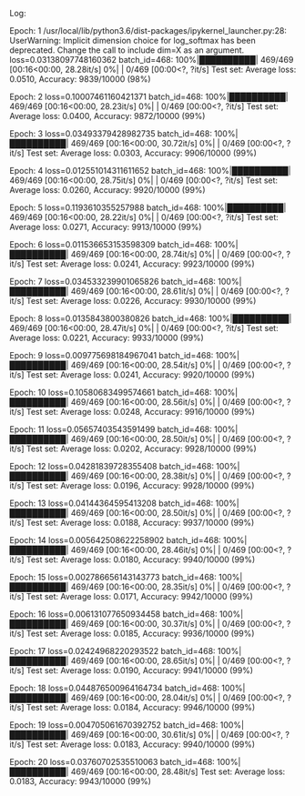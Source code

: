 Log:

Epoch: 1
/usr/local/lib/python3.6/dist-packages/ipykernel_launcher.py:28: UserWarning: Implicit dimension choice for log_softmax has been deprecated. Change the call to include dim=X as an argument.
loss=0.03138097748160362 batch_id=468: 100%|██████████| 469/469 [00:16<00:00, 28.28it/s]
  0%|          | 0/469 [00:00<?, ?it/s]
Test set: Average loss: 0.0510, Accuracy: 9839/10000 (98%)


Epoch: 2
loss=0.10007461160421371 batch_id=468: 100%|██████████| 469/469 [00:16<00:00, 28.23it/s]
  0%|          | 0/469 [00:00<?, ?it/s]
Test set: Average loss: 0.0400, Accuracy: 9872/10000 (99%)


Epoch: 3
loss=0.03493379428982735 batch_id=468: 100%|██████████| 469/469 [00:16<00:00, 30.72it/s]
  0%|          | 0/469 [00:00<?, ?it/s]
Test set: Average loss: 0.0303, Accuracy: 9906/10000 (99%)


Epoch: 4
loss=0.012551014311611652 batch_id=468: 100%|██████████| 469/469 [00:16<00:00, 28.75it/s]
  0%|          | 0/469 [00:00<?, ?it/s]
Test set: Average loss: 0.0260, Accuracy: 9920/10000 (99%)


Epoch: 5
loss=0.1193610355257988 batch_id=468: 100%|██████████| 469/469 [00:16<00:00, 28.22it/s]
  0%|          | 0/469 [00:00<?, ?it/s]
Test set: Average loss: 0.0271, Accuracy: 9913/10000 (99%)


Epoch: 6
loss=0.011536653153598309 batch_id=468: 100%|██████████| 469/469 [00:16<00:00, 28.74it/s]
  0%|          | 0/469 [00:00<?, ?it/s]
Test set: Average loss: 0.0241, Accuracy: 9923/10000 (99%)


Epoch: 7
loss=0.034533239901065826 batch_id=468: 100%|██████████| 469/469 [00:16<00:00, 28.61it/s]
  0%|          | 0/469 [00:00<?, ?it/s]
Test set: Average loss: 0.0226, Accuracy: 9930/10000 (99%)


Epoch: 8
loss=0.0135843800380826 batch_id=468: 100%|██████████| 469/469 [00:16<00:00, 28.47it/s]
  0%|          | 0/469 [00:00<?, ?it/s]
Test set: Average loss: 0.0221, Accuracy: 9933/10000 (99%)


Epoch: 9
loss=0.009775698184967041 batch_id=468: 100%|██████████| 469/469 [00:16<00:00, 28.54it/s]
  0%|          | 0/469 [00:00<?, ?it/s]
Test set: Average loss: 0.0241, Accuracy: 9920/10000 (99%)


Epoch: 10
loss=0.10580683499574661 batch_id=468: 100%|██████████| 469/469 [00:16<00:00, 28.56it/s]
  0%|          | 0/469 [00:00<?, ?it/s]
Test set: Average loss: 0.0248, Accuracy: 9916/10000 (99%)


Epoch: 11
loss=0.05657403543591499 batch_id=468: 100%|██████████| 469/469 [00:16<00:00, 28.50it/s]
  0%|          | 0/469 [00:00<?, ?it/s]
Test set: Average loss: 0.0202, Accuracy: 9928/10000 (99%)


Epoch: 12
loss=0.04281839728355408 batch_id=468: 100%|██████████| 469/469 [00:16<00:00, 28.38it/s]
  0%|          | 0/469 [00:00<?, ?it/s]
Test set: Average loss: 0.0196, Accuracy: 9928/10000 (99%)


Epoch: 13
loss=0.04144364595413208 batch_id=468: 100%|██████████| 469/469 [00:16<00:00, 28.50it/s]
  0%|          | 0/469 [00:00<?, ?it/s]
Test set: Average loss: 0.0188, Accuracy: 9937/10000 (99%)


Epoch: 14
loss=0.005642508622258902 batch_id=468: 100%|██████████| 469/469 [00:16<00:00, 28.46it/s]
  0%|          | 0/469 [00:00<?, ?it/s]
Test set: Average loss: 0.0180, Accuracy: 9940/10000 (99%)


Epoch: 15
loss=0.002786656143143773 batch_id=468: 100%|██████████| 469/469 [00:16<00:00, 28.35it/s]
  0%|          | 0/469 [00:00<?, ?it/s]
Test set: Average loss: 0.0171, Accuracy: 9942/10000 (99%)


Epoch: 16
loss=0.006131077650934458 batch_id=468: 100%|██████████| 469/469 [00:16<00:00, 30.37it/s]
  0%|          | 0/469 [00:00<?, ?it/s]
Test set: Average loss: 0.0185, Accuracy: 9936/10000 (99%)


Epoch: 17
loss=0.02424968220293522 batch_id=468: 100%|██████████| 469/469 [00:16<00:00, 28.65it/s]
  0%|          | 0/469 [00:00<?, ?it/s]
Test set: Average loss: 0.0190, Accuracy: 9941/10000 (99%)


Epoch: 18
loss=0.044876500964164734 batch_id=468: 100%|██████████| 469/469 [00:16<00:00, 28.04it/s]
  0%|          | 0/469 [00:00<?, ?it/s]
Test set: Average loss: 0.0184, Accuracy: 9946/10000 (99%)


Epoch: 19
loss=0.004705061670392752 batch_id=468: 100%|██████████| 469/469 [00:16<00:00, 30.61it/s]
  0%|          | 0/469 [00:00<?, ?it/s]
Test set: Average loss: 0.0183, Accuracy: 9940/10000 (99%)


Epoch: 20
loss=0.03760702535510063 batch_id=468: 100%|██████████| 469/469 [00:16<00:00, 28.48it/s]
Test set: Average loss: 0.0183, Accuracy: 9943/10000 (99%)
